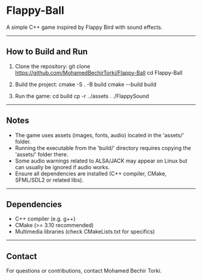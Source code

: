 Flappy-Ball
===========

A simple C++ game inspired by Flappy Bird with sound effects.

---

How to Build and Run
--------------------

1. Clone the repository:
   git clone https://github.com/MohamedBechirTorki/Flappy-Ball
   cd Flappy-Ball

2. Build the project:
   cmake -S . -B build
   cmake --build build

3. Run the game:
   cd build
   cp -r ../assets .
   ./FlappySound

---

Notes
-----

- The game uses assets (images, fonts, audio) located in the 'assets/' folder.
- Running the executable from the 'build/' directory requires copying the 'assets/' folder there.
- Some audio warnings related to ALSA/JACK may appear on Linux but can usually be ignored if audio works.
- Ensure all dependencies are installed (C++ compiler, CMake, SFML/SDL2 or related libs).

---

Dependencies
------------

- C++ compiler (e.g. g++)
- CMake (>= 3.10 recommended)
- Multimedia libraries (check CMakeLists.txt for specifics)

---

Contact
-------

For questions or contributions, contact Mohamed Bechir Torki.
